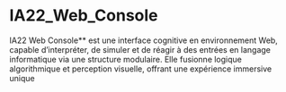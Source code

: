 # IA22_Web_Console
IA22 Web Console** est une interface cognitive en environnement Web, capable d’interpréter, de simuler et de réagir à des entrées en langage informatique via une structure modulaire. Elle fusionne logique algorithmique et perception visuelle, offrant une expérience immersive unique
